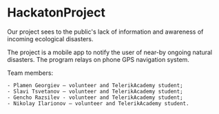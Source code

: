 HackatonProject
===============

Our project sees to the public's lack of information and awareness of incoming ecological disasters.

The project is a mobile app to notify the user of near-by ongoing natural disasters.
The program relays on phone GPS navigation system.
		
Team members:

	- Plamen Georgiev – volunteer and TelerikAcademy student;
	- Slavi Tsvetanov – volunteer and TelerikAcademy student;
	- Gencho Razsilev - volunteer and TelerikAcademy student;
	- Nikolay Ilarionov – volunteer and TelerikAcademy student.
